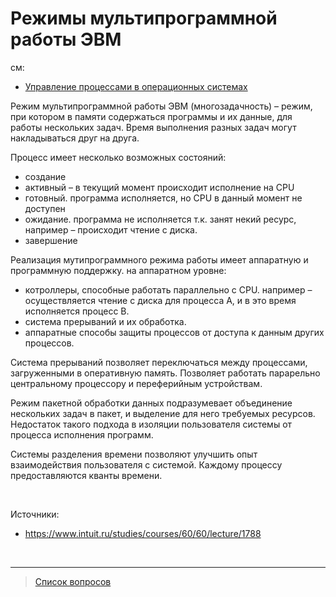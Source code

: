 # Режимы мультипрограммной работы ЭВМ

см:
- [Управление процессами в операционных системах](20.Управление_процессами_в_операционных_системах.md)

Режим мультипрограммной работы ЭВМ (многозадачность) – режим, при котором в памяти содержаться программы и их данные, для работы нескольких задач. Время выполнения разных задач могут накладываться друг на друга. 

Процесс имеет несколько возможных состояний:
* создание
* активный – в текущий момент происходит исполнение на CPU
* готовный. программа исполняется, но CPU в данный момент не доступен
* ожидание. программа не исполняется т.к. занят некий ресурс, например – происходит чтение с диска.
* завершение

Реализация мутипрограммного режима работы имеет аппаратную и программную поддержку.
на аппаратном уровне:
- котроллеры, способные работать параллельно с CPU. например – осуществляется чтение с диска для процесса A, и в это время исполняется процесс B.
- система прерываний и их обработка.
- аппаратные способы защиты процессов от доступа к данным других процессов. 

Система прерываний позволяет переключаться между процессами, загруженными в оперативную память. Позволяет работать парарельно центральному процессору и переферийным устройствам.

Режим пакетной обработки данных подразумевает объединение нескольких задач в пакет, и выделение для него требуемых ресурсов. Недостаток такого подхода в изоляции пользователя системы от процесса исполнения программ. 

Системы разделения времени позволяют улучшить опыт взаимодействия пользователя с системой. Каждому процессу предоставляются кванты времени.

&nbsp;

Источники:
- https://www.intuit.ru/studies/courses/60/60/lecture/1788

&nbsp;
<hr>

> [Список вопросов](Вопросы_ТПП.md)
